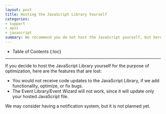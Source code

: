 ```yaml
---
layout: post
title: Hosting the JavaScript Library Yourself
categories:
- support
- apis
- javascript
summary: We recommend you do not host the JavaScript yourself, but here are the considerations if you decide to.
---
```

* Table of Contents
{:toc}
* * *

If you decide to host the JavaScript Library yourself for the purpose of optimization, here are the features that are lost:

* You would not receive code updates to the JavaScript Library, if we add functionality, optimize, or fix bugs.
* The Event Library/Event Wizard will not work, since it will update only your hosted JavaScript file.

We may consider having a notification system, but it is not planned yet.

